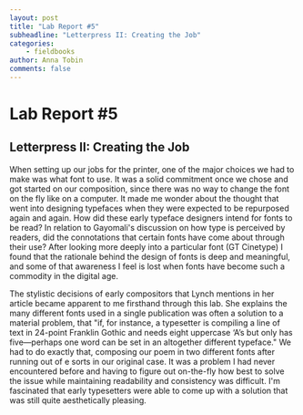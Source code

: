 ```yaml
---
layout: post
title: "Lab Report #5"
subheadline: "Letterpress II: Creating the Job"
categories:
    - fieldbooks
author: Anna Tobin
comments: false
---
```


# Lab Report #5
## Letterpress II: Creating the Job

When setting up our jobs for the printer, one of the major choices we had to make was what font to use. It was a solid commitment once we chose and got started on our composition, since there was no way to change the font on the fly like on a computer. It made me wonder about the thought that went into designing typefaces when they were expected to be repurposed again and again. How did these early typeface designers intend for fonts to be read? In relation to Gayomali's discussion on how type is perceived by readers, did the connotations that certain fonts have come about through their use? After looking more deeply into a particular font (GT Cinetype) I found that the rationale behind the design of fonts is deep and meaningful, and some of that awareness I feel is lost when fonts have become such a commodity in the digital age. 

The stylistic decisions of early compositors that Lynch mentions in her article became apparent to me firsthand through this lab. She explains the many different fonts used in a single publication was often a solution to a material problem, that "if, for instance, a typesetter is compiling a line of text in 24-point Franklin Gothic and needs eight uppercase ‘A’s but only has five—perhaps one word can be set in an altogether different typeface." We had to do exactly that, composing our poem in two different fonts after running out of e sorts in our original case. It was a problem I had never encountered before and having to figure out on-the-fly how best to solve the issue while maintaining readability and consistency was difficult. I'm fascinated that early typesetters were able to come up with a solution that was still quite aesthetically pleasing. 
